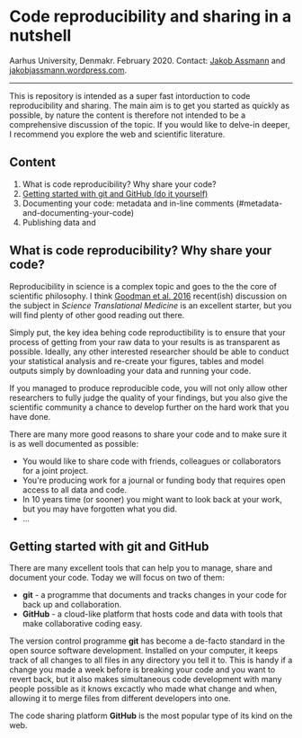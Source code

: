 # Code reproducibility and sharing in a nutshell
Aarhus University, Denmakr. February 2020. Contact: [Jakob Assmann](j.assmann@bios.au.dk) and [jakobjassmann.wordpress.com](jakobjassmann.wordpress.com).
___
This is repository is intended as a super fast intorduction to code reproducibility and sharing. The main aim is to get you started as quickly as possible, by nature the content is therefore not intended to be a comprehensive discussion of the topic. If you would like to delve-in deeper, I recommend you explore the web and scientific literature.

## Content
1. What is code reproducibility? Why share your code?
2. [Getting started with git and GitHub (do it yourself)](#getting-started-with-git-and-github)
3. Documenting your code: metadata and in-line comments (#metadata-and-documenting-your-code)
4. Publishing data and 

## What is code reproducibility? Why share your code?
Reproducibility in science is a complex topic and goes to the the core of scientific philosophy. I think [Goodman et al. 2016]() recent(ish) discussion on the subject in *Science Translational Medicine* is an excellent starter, but you will find plenty of other good reading out there.

Simply put, the key idea behing code reproductibility is to ensure that your process of getting from your raw data to your results is as transparent as possible. Ideally, any other interested researcher should be able to conduct your statistical analysis and re-create your figures, tables and model outputs simply by downloading your data and running your code. 

If you managed to produce reproducible code, you will not only allow other researchers to fully judge the quality of your findings, but you also give the scientific community a chance to develop further on the hard work that you have done.

There are many more good reasons to share your code and to make sure it is as well documented as possible:
- You would like to share code with friends, colleagues or collaborators for a joint project.
- You're producing work for a journal or funding body that requires open access to all data and code.
- In 10 years time (or sooner) you might want to look back at your work, but you may have forgotten what you did.
- ...

## Getting started with git and GitHub 
There are many excellent tools that can help you to manage, share and document your code. Today we will focus on two of them:
- **git** - a programme that documents and tracks changes in your code for back up and collaboration.
- **GitHub** - a cloud-like platform that hosts code and data with tools that make collaborative coding easy.

The version control programme **git** has become a de-facto standard in the open source software development. Installed on your computer, it keeps track of all changes to all files in any directory you tell it to. This is handy if a change you made a week before is breaking your code and you want to revert back, but it also makes simultaneous code development with many people possible as it knows excactly who made what change and when, allowing it to merge files from different developers into one. 

The code sharing platform **GitHub** is the most popular type of its kind on the web.  
